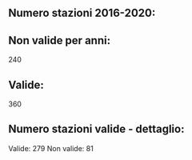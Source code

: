 
## Numero stazioni 2016-2020: 

## Non valide per anni:
 240 


## Valide:
 360 

## Numero stazioni valide - dettaglio: 
Valide: 279 
Non valide: 81 
